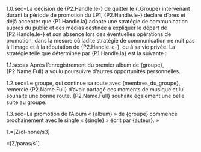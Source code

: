 1.0.sec=La décision de {P2.Handle.le-} de quitter le {_Groupe} intervenant durant la période de promotion du LP1, {P2.Handle.le-} déclare d’ores et déjà accepter que {P1.Handle.la} adopte une stratégie de communication auprès du public et des médias destinée à expliquer le départ de {P2.Handle.le-} et son absence lors des éventuelles opérations de promotion, dans la mesure où ladite stratégie de communication ne nuit pas à l’image et à la réputation de {P2.Handle.le-}, ou à sa vie privée. La stratégie telle que déterminée par {P1.Handle.la} est la suivante :

1.1.sec=« Après l’enregistrement du premier album de {groupe}, {P2.Name.Full} a voulu poursuivre d’autres opportunités personnelles.

1.2.sec=Le groupe, qui continue sa route avec {membres_du_groupe}, remercie {P2.Name.Full} d’avoir partagé ces moments de musique et lui souhaite une bonne route. {P2.Name.Full} souhaite également une belle suite au groupe.

1.3.sec=La promotion de l’Album « {album} » de {groupe} commence prochainement avec le single « {single} » écrit par {auteur}. »

1.=[Z/ol-none/s3]

=[Z/paras/s1]
